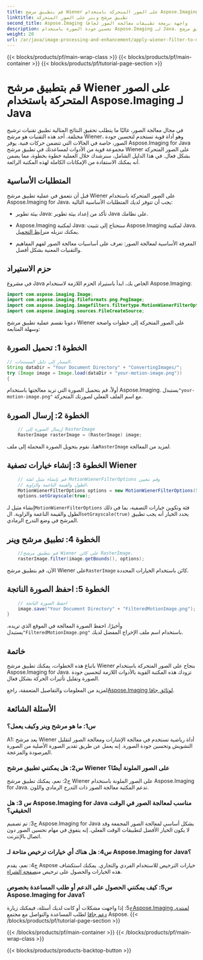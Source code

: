 ```yaml
---
title: قم بتطبيق مرشح Wiener على الصور المتحركة باستخدام Aspose.Imaging لـ Java
linktitle: تطبيق مرشح وينر على الصور المتحركة
second_title: Aspose.Imaging واجهة برمجة تطبيقات معالجة الصور لجافا
description: تحسين جودة الصورة باستخدام Aspose.Imaging لـ Java. تعلم كيفية تطبيق مرشح Wiener على الصور المتحركة خطوة بخطوة. تحسين معالجة الصور الخاصة بك.
weight: 20
url: /ar/java/image-processing-and-enhancement/apply-wiener-filter-to-motion-images/
---
```


{{< blocks/products/pf/main-wrap-class >}}
{{< blocks/products/pf/main-container >}}
{{< blocks/products/pf/tutorial-page-section >}}

# قم بتطبيق مرشح Wiener على الصور المتحركة باستخدام Aspose.Imaging لـ Java


في مجال معالجة الصور، غالبًا ما يتطلب تحقيق النتائج المثالية تطبيق تقنيات ترشيح مختلفة. أحد هذه التقنيات هو مرشح Wiener، وهو أداة قوية تستخدم لتحسين جودة الصور، خاصة في الحالات التي تتضمن حركات فنية. يوفر Aspose.Imaging for Java مجموعة قوية من الأدوات لمساعدتك في تطبيق مرشح Wiener على الصور المتحركة بشكل فعال. في هذا الدليل الشامل، سنرشدك خلال العملية خطوة بخطوة، مما يضمن أنه يمكنك الاستفادة من الإمكانات الكاملة لهذه المكتبة الرائعة.

## المتطلبات الأساسية

قبل أن نتعمق في عملية تطبيق مرشح Wiener على الصور المتحركة باستخدام Aspose.Imaging for Java، يجب أن تتوفر لديك المتطلبات الأساسية التالية:

- بيئة تطوير Java: تأكد من إعداد بيئة تطوير Java على نظامك.

-  Aspose.Imaging لمكتبة Java: ستحتاج إلى تثبيت Aspose.Imaging لمكتبة Java. يمكنك تنزيله من[رابط التحميل](https://releases.aspose.com/imaging/java/).

- المعرفة الأساسية لمعالجة الصور: تعرف على أساسيات معالجة الصور لفهم المفاهيم والتقنيات المعنية بشكل أفضل.

## حزم الاستيراد

في مشروع Java الخاص بك، ابدأ باستيراد الحزم اللازمة لاستخدام Aspose.Imaging:

```java
import com.aspose.imaging.Image;
import com.aspose.imaging.fileformats.png.PngImage;
import com.aspose.imaging.imagefilters.filtertype.MotionWienerFilterOptions;
import com.aspose.imaging.sources.FileCreateSource;
```

دعونا نقسم عملية تطبيق مرشح Wiener على الصور المتحركة إلى خطوات واضحة وسهلة المتابعة:

## الخطوة 1: تحميل الصورة

```java
// المسار إلى دليل المستندات.
String dataDir = "Your Document Directory" + "ConvertingImages/";
try (Image image = Image.load(dataDir + "your-motion-image.png"))
{
```

 أولاً، قم بتحميل الصورة التي تريد معالجتها باستخدام Aspose.Imaging. يستبدل`"your-motion-image.png"` مع اسم الملف الفعلي لصورتك المتحركة.

## الخطوة 2: إرسال الصورة

```java
    // إرسال الصورة إلى RasterImage
    RasterImage rasterImage = (RasterImage) image;
```

 هنا، نقوم بتحويل الصورة المحملة إلى ملف`RasterImage` لمزيد من المعالجة.

## الخطوة 3: إنشاء خيارات تصفية Wiener

```java
    // قم بإنشاء مثيل لفئة MotionWienerFilterOptions وقم بتعيين
    // الطول والقيمة الناعمة والزاوية.
    MotionWienerFilterOptions options = new MotionWienerFilterOptions(50, 9, 90);
    options.setGrayscale(true);
```

 إنشاء مثيل لـ`MotionWienerFilterOptions` فئة وتكوين خيارات التصفية، بما في ذلك الطول والقيمة الناعمة والزاوية. ال`setGrayscale(true)` يحدد الخيار أنه يجب تطبيق المرشح في وضع التدرج الرمادي.

## الخطوة 4: تطبيق مرشح وينر

```java
    //قم بتطبيق مرشح Wiener على كائن RasterImage.
    rasterImage.filter(image.getBounds(), options);
```

 الآن، قم بتطبيق مرشح Wiener على`RasterImage` كائن باستخدام الخيارات المحددة.

## الخطوة 5: احفظ الصورة الناتجة

```java
    // احفظ الصورة الناتجة
    image.save("Your Document Directory" + "FilteredMotionImage.png");
}
```

 وأخيرًا، احفظ الصورة المعالجة في الموقع الذي تريده. يستبدل`"FilteredMotionImage.png"` باستخدام اسم ملف الإخراج المفضل لديك.

## خاتمة

باتباع هذه الخطوات، يمكنك تطبيق مرشح Wiener بنجاح على الصور المتحركة باستخدام Aspose.Imaging for Java. تزودك هذه المكتبة القوية بالأدوات اللازمة لتحسين جودة الصورة وتقليل تأثيرات الحركة بشكل فعال.

 لمزيد من المعلومات والتفاصيل المتعمقة، راجع[Aspose.Imaging لوثائق جافا](https://reference.aspose.com/imaging/java/).

## الأسئلة الشائعة

### س1: ما هو مرشح وينر وكيف يعمل؟

A1: يعد مرشح Wiener أداة رياضية تستخدم في معالجة الإشارات ومعالجة الصور لتقليل التشويش وتحسين جودة الصورة. إنه يعمل عن طريق تقدير الصورة الأصلية من الصورة المرصودة والمزعجة.

### س2: هل يمكنني تطبيق مرشح Wiener على الصور الملونة أيضًا؟

ج2: نعم، يمكنك تطبيق مرشح Wiener على الصور الملونة باستخدام Aspose.Imaging for Java. تدعم المكتبة معالجة الصور ذات التدرج الرمادي واللون.

### س 3: هل Aspose.Imaging for Java مناسب لمعالجة الصور في الوقت الحقيقي؟

ج3: تم تصميم Aspose.Imaging for Java بشكل أساسي لمعالجة الصور المجمعة وقد لا يكون الخيار الأفضل لتطبيقات الوقت الفعلي. إنه يتفوق في مهام تحسين الصور دون اتصال بالإنترنت.

### س4: هل هناك أي خيارات ترخيص متاحة لـ Aspose.Imaging for Java؟

 ج4: نعم، يقدم Aspose خيارات الترخيص للاستخدام الفردي والتجاري. يمكنك استكشاف هذه الخيارات والحصول على ترخيص من[صفحة الشراء](https://purchase.aspose.com/buy).

### س5: كيف يمكنني الحصول على الدعم أو طلب المساعدة بخصوص Aspose.Imaging for Java؟

 ج5: إذا واجهت مشكلات أو كانت لديك أسئلة، فيمكنك زيارة[Aspose.Imaging لمنتدى دعم جافا](https://forum.aspose.com/) لطلب المساعدة والتواصل مع مجتمع Aspose.
{{< /blocks/products/pf/tutorial-page-section >}}

{{< /blocks/products/pf/main-container >}}
{{< /blocks/products/pf/main-wrap-class >}}

{{< blocks/products/products-backtop-button >}}
